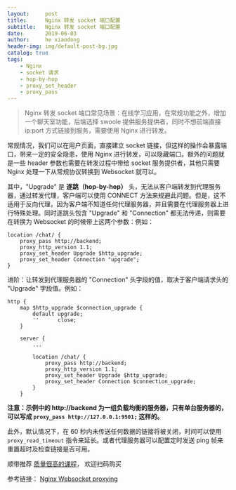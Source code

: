 ```yaml
---
layout:     post
title:      Nginx 转发 socket 端口配置
subtitle:   Nginx 转发 socket 端口配置
date:       2019-06-03
author:     he xiaodong
header-img: img/default-post-bg.jpg
catalog: true
tags:
    - Nginx
    - socket 请求
    - hop-by-hop
    - proxy_set_header 
    - proxy_pass
---
```


> Nginx 转发 socket 端口常见场景：在线学习应用，在常规功能之外，增加一个聊天室功能，后端选择 swoole 提供服务提供者，同时不想前端直接 ip:port 方式链接到服务，需要使用 Nginx 进行转发。

常规情况，我们可以在用户页面，直接建立 socket 链接，但这样的操作会暴露端口，带来一定的安全隐患，使用 Nginx 进行转发，可以隐藏端口。额外的问题就是一些 header 参数也需要在转发过程中带给 socket 服务提供者，其他只需要 Nginx 处理一下从常规协议转换到 Websocket 就可以。

其中，"Upgrade" 是 **逐跳（hop-by-hop）** 头，无法从客户端转发到代理服务器，通过转发代理，客户端可以使用 CONNECT 方法来规避此问题。但是，这不适用于反向代理，因为客户端不知道任何代理服务器，并且需要在代理服务器上进行特殊处理。同时逐跳头包含 "Upgrade" 和 "Connection" 都无法传递，则需要在转换为 Websocket 的时候带上这两个参数：例如：

```nginx
location /chat/ {
    proxy_pass http://backend;
    proxy_http_version 1.1;
    proxy_set_header Upgrade $http_upgrade;
    proxy_set_header Connection "upgrade";
}
```

进阶：让转发到代理服务器的 "Connection" 头字段的值，取决于客户端请求头的 "Upgrade" 字段值。例如：
```nginx
http {
    map $http_upgrade $connection_upgrade {
        default upgrade;
        ''      close;
    }

    server {
        ...

        location /chat/ {
            proxy_pass http://backend;
            proxy_http_version 1.1;
            proxy_set_header Upgrade $http_upgrade;
            proxy_set_header Connection $connection_upgrade;
        }
    }
```

**注意：示例中的 http://backend 为一组负载均衡的服务器，只有单台服务器的，可以写成 `proxy_pass http://127.0.0.1:9501;` 这样的。**

此外，默认情况下，在 60 秒内未传送任何数据的链接将被关闭，时间可以使用 `proxy_read_timeout` 指令来延长。或者代理服务器可以配置定时发送 ping 帧来重置超时及检查链接是否可用。

顺带推荐 [质量很高的课程](https://hxd.best/2021/04/01/%E6%8E%A8%E8%8D%90%E5%87%A0%E4%B8%AA%E4%B8%8D%E9%94%99%E7%9A%84%E6%95%99%E7%A8%8B-%E6%9E%81%E5%AE%A2%E6%97%B6%E9%97%B4%E4%B8%93%E6%A0%8F/)， 欢迎扫码购买

参考链接： [Nginx Websocket proxying](http://nginx.org/en/docs/http/websocket.html)
